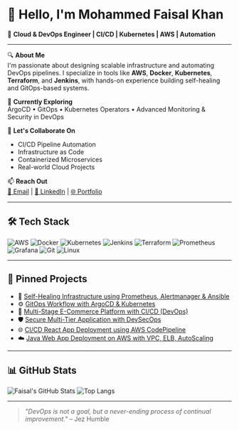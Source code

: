 # 👋 Hello, I'm Mohammed Faisal Khan

🚀 **Cloud & DevOps Engineer | CI/CD | Kubernetes | AWS | Automation**

---

🔍 **About Me**  
I'm passionate about designing scalable infrastructure and automating DevOps pipelines. I specialize in tools like **AWS**, **Docker**, **Kubernetes**, **Terraform**, and **Jenkins**, with hands-on experience building self-healing and GitOps-based systems.

🌱 **Currently Exploring**  
ArgoCD • GitOps • Kubernetes Operators • Advanced Monitoring & Security in DevOps

🤝 **Let's Collaborate On**  
- CI/CD Pipeline Automation  
- Infrastructure as Code  
- Containerized Microservices  
- Real-world Cloud Projects

📫 **Reach Out**  
[📧 Email](mailto:er.faisalkhanofficial@gmail.com) | [💼 LinkedIn](https://www.linkedin.com/in/mohammed-faisal-khan-7a33392a4/) | [🌐 Portfolio](https://faisalportfolio1.netlify.app/)

---

## 🛠️ Tech Stack

![AWS](https://img.shields.io/badge/AWS-%23FF9900.svg?style=flat&logo=amazon-aws&logoColor=white)
![Docker](https://img.shields.io/badge/Docker-%230db7ed.svg?style=flat&logo=docker&logoColor=white)
![Kubernetes](https://img.shields.io/badge/Kubernetes-%23326ce5.svg?style=flat&logo=kubernetes&logoColor=white)
![Jenkins](https://img.shields.io/badge/Jenkins-%232C3A42.svg?style=flat&logo=jenkins&logoColor=white)
![Terraform](https://img.shields.io/badge/Terraform-%235835CC.svg?style=flat&logo=terraform&logoColor=white)
![Prometheus](https://img.shields.io/badge/Prometheus-%23E6522C.svg?style=flat&logo=prometheus&logoColor=white)
![Grafana](https://img.shields.io/badge/Grafana-F46800.svg?style=flat&logo=grafana&logoColor=white)
![Git](https://img.shields.io/badge/Git-%23F05032.svg?style=flat&logo=git&logoColor=white)
![Linux](https://img.shields.io/badge/Linux-FCC624?style=flat&logo=linux&logoColor=black)

---

## 📌 Pinned Projects

- 🔧 [Self-Healing Infrastructure using Prometheus, Alertmanager & Ansible](https://github.com/faisalkhan158/self-healing-infra-project-1-2)  
- ⚙️ [GitOps Workflow with ArgoCD & Kubernetes](https://github.com/faisalkhan158/self-healing-infra-project-1-2)
- 🧱 [Multi-Stage E-Commerce Platform with CI/CD (DevOps)](https://github.com/faisalkhan158/E-commerce-platform-cicd-devops)  
- 🛡️ [Secure Multi-Tier Application with DevSecOps](https://github.com/faisalkhan158/Multi-tier-application-devsecops)  
- 🌐 [CI/CD React App Deployment using AWS CodePipeline](https://github.com/faisalkhan158/React-application-cicd)  
- ☁️ [Java Web App Deployment on AWS with VPC, ELB, AutoScaling](https://github.com/faisalkhan158/Java-web-application)

---

## 📊 GitHub Stats

![Faisal's GitHub Stats](https://github-readme-stats.vercel.app/api?username=faisalkhan158&show_icons=true&theme=tokyonight)
![Top Langs](https://github-readme-stats.vercel.app/api/top-langs/?username=faisalkhan158&layout=compact&theme=tokyonight)

---

> *"DevOps is not a goal, but a never-ending process of continual improvement."* – Jez Humble
